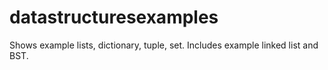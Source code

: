 # datastructuresexamples
Shows example lists, dictionary, tuple, set. Includes example linked list and BST.

